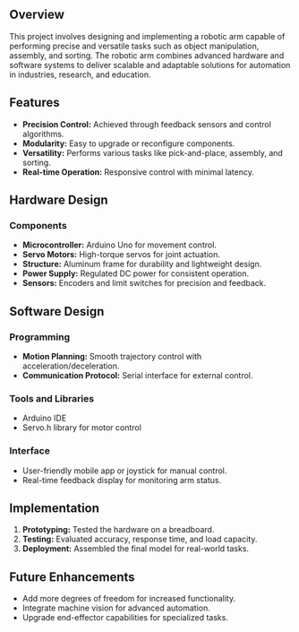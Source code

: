 
## Overview
This project involves designing and implementing a robotic arm capable of performing precise and versatile tasks such as object manipulation, assembly, and sorting. The robotic arm combines advanced hardware and software systems to deliver scalable and adaptable solutions for automation in industries, research, and education.

## Features
- **Precision Control:** Achieved through feedback sensors and control algorithms.
- **Modularity:** Easy to upgrade or reconfigure components.
- **Versatility:** Performs various tasks like pick-and-place, assembly, and sorting.
- **Real-time Operation:** Responsive control with minimal latency.

## Hardware Design
### Components
- **Microcontroller:** Arduino Uno for movement control.
- **Servo Motors:** High-torque servos for joint actuation.
- **Structure:** Aluminum frame for durability and lightweight design.
- **Power Supply:** Regulated DC power for consistent operation.
- **Sensors:** Encoders and limit switches for precision and feedback.

## Software Design
### Programming
- **Motion Planning:** Smooth trajectory control with acceleration/deceleration.
- **Communication Protocol:** Serial interface for external control.

### Tools and Libraries
- Arduino IDE
- Servo.h library for motor control


### Interface
- User-friendly mobile app or joystick for manual control.
- Real-time feedback display for monitoring arm status.

## Implementation
1. **Prototyping:** Tested the hardware on a breadboard.
2. **Testing:** Evaluated accuracy, response time, and load capacity.
3. **Deployment:** Assembled the final model for real-world tasks.

## Future Enhancements
- Add more degrees of freedom for increased functionality.
- Integrate machine vision for advanced automation.
- Upgrade end-effector capabilities for specialized tasks.


